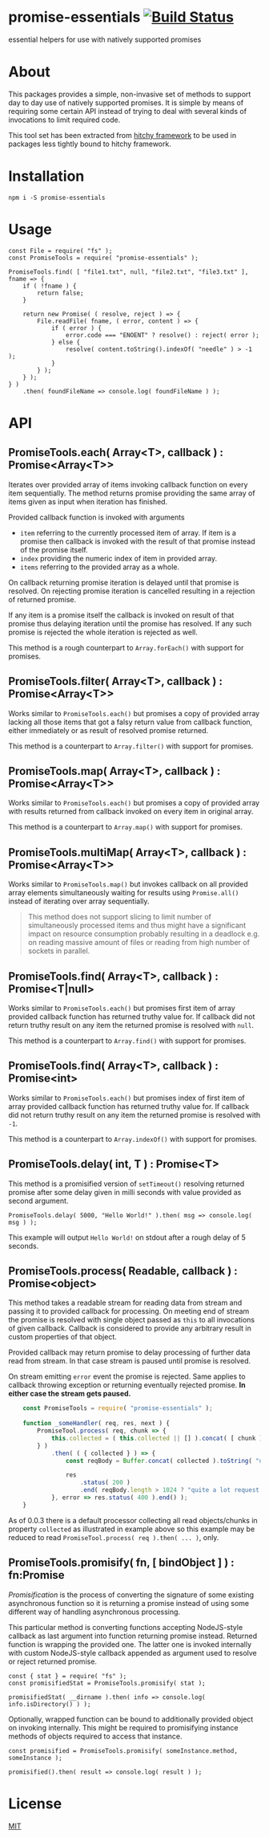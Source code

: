# promise-essentials [![Build Status](https://travis-ci.org/cepharum/promise-essentials.svg?branch=master)](https://travis-ci.org/cepharum/promise-essentials)

essential helpers for use with natively supported promises

# About

This packages provides a simple, non-invasive set of methods to support day to day use of natively supported promises. It is simple by means of requiring some certain API instead of trying to deal with several kinds of invocations to limit required code.

This tool set has been extracted from [hitchy framework](https://hitchyjs.github.io/) to be used in packages less tightly bound to hitchy framework.

# Installation

    npm i -S promise-essentials

# Usage

    const File = require( "fs" );
    const PromiseTools = require( "promise-essentials" );
    
    PromiseTools.find( [ "file1.txt", null, "file2.txt", "file3.txt" ], fname => {
        if ( !fname ) {
            return false;
        }

        return new Promise( ( resolve, reject ) => {
            File.readFile( fname, ( error, content ) => {
                if ( error ) {
                    error.code === "ENOENT" ? resolve() : reject( error );
                } else {
                    resolve( content.toString().indexOf( "needle" ) > -1 );
                }
            } );
        } );
    } )
        .then( foundFileName => console.log( foundFileName ) ); 

# API

## PromiseTools.each( Array\<T>, callback ) : Promise\<Array\<T>>

Iterates over provided array of items invoking callback function on every item sequentially. The method returns promise providing the same array of items given as input when iteration has finished.

Provided callback function is invoked with arguments 

* `item` referring to the currently processed item of array. If item is a promise then callback is invoked with the result of that promise instead of the promise itself.
* `index` providing the numeric index of item in provided array.
* `items` referring to the provided array as a whole.
 
On callback returning promise iteration is delayed until that promise is resolved. On rejecting promise iteration is cancelled resulting in a rejection of returned promise.

If any item is a promise itself the callback is invoked on result of that promise thus delaying iteration until the promise has resolved. If any such promise is rejected the whole iteration is rejected as well.

This method is a rough counterpart to `Array.forEach()` with support for promises.

## PromiseTools.filter( Array\<T>, callback ) : Promise\<Array\<T>>

Works similar to `PromiseTools.each()` but promises a copy of provided array lacking all those items that got a falsy return value from callback function, either immediately or as result of resolved promise returned.

This method is a counterpart to `Array.filter()` with support for promises.

## PromiseTools.map( Array\<T>, callback ) : Promise\<Array\<T>>

Works similar to `PromiseTools.each()` but promises a copy of provided array with results returned from callback invoked on every item in original array.

This method is a counterpart to `Array.map()` with support for promises.

## PromiseTools.multiMap( Array\<T>, callback ) : Promise\<Array\<T>>

Works similar to `PromiseTools.map()` but invokes callback on all provided array elements simultaneously waiting for results using `Promise.all()` instead of iterating over array sequentially.

> This method does not support slicing to limit number of simultaneously processed items and thus might have a significant impact on resource consumption probably resulting in a deadlock  e.g. on reading massive amount of files or reading from high number of sockets in parallel.

## PromiseTools.find( Array\<T>, callback ) : Promise\<T|null>

Works similar to `PromiseTools.each()` but promises first item of array provided callback function has returned truthy value for. If callback did not return truthy result on any item the returned promise is resolved with `null`.

This method is a counterpart to `Array.find()` with support for promises.

## PromiseTools.find( Array\<T>, callback ) : Promise\<int>

Works similar to `PromiseTools.each()` but promises index of first item of array provided callback function has returned truthy value for. If callback did not return truthy result on any item the returned promise is resolved with `-1`.

This method is a counterpart to `Array.indexOf()` with support for promises.

## PromiseTools.delay( int, T ) : Promise\<T>

This method is a promisified version of `setTimeout()` resolving returned promise after some delay given in milli seconds with value provided as second argument.

    PromiseTools.delay( 5000, "Hello World!" ).then( msg => console.log( msg ) );

This example will output `Hello World!` on stdout after a rough delay of 5 seconds.

## PromiseTools.process( Readable, callback ) : Promise\<object>

This method takes a readable stream for reading data from stream and passing it to provided callback for processing. On meeting end of stream the promise is resolved with single object passed as `this` to all invocations of given callback. Callback is considered to provide any arbitrary result in custom properties of that object.

Provided callback may return promise to delay processing of further data read from stream. In that case stream is paused until promise is resolved.

On stream emitting `error` event the promise is rejected. Same applies to callback throwing exception or returning eventually rejected promise. **In either case the stream gets paused.**

```javascript
    const PromiseTools = require( "promise-essentials" );
    
    function _someHandler( req, res, next ) {
        PromiseTool.process( req, chunk => {
            this.collected = ( this.collected || [] ).concat( [ chunk ] );
        } )
            .then( ( { collected } ) => {
                const reqBody = Buffer.concat( collected ).toString( "utf8" );

                res
                    .status( 200 )
                    .end( reqBody.length > 1024 ? "quite a lot request data" : "send more!" );
            }, error => res.status( 400 ).end() );
    }
```

As of 0.0.3 there is a default processor collecting all read objects/chunks in property `collected` as illustrated in example above so this example may be reduced to read `PromiseTool.process( req ).then( ... )`, only.

## PromiseTools.promisify( fn, [ bindObject ] ) : fn:Promise

_Promisification_ is the process of converting the signature of some existing asynchronous function so it is returning a promise instead of using some different way of handling asynchronous processing. 

This particular method is converting functions accepting NodeJS-style callback as last argument into function returning promise instead. Returned function is wrapping the provided one. The latter one is invoked internally with custom NodeJS-style callback appended as argument used to resolve or reject returned promise.

    const { stat } = require( "fs" );
    const promisifiedStat = PromiseTools.promisify( stat );
    
    promisifiedStat( __dirname ).then( info => console.log( info.isDirectory() ) );

Optionally, wrapped function can be bound to additionally provided object on invoking internally. This might be required to promisifying instance methods of objects required to access that instance.

    const promisified = PromiseTools.promisify( someInstance.method, someInstance );
    
    promisified().then( result => console.log( result ) );

# License

[MIT](LICENSE)
